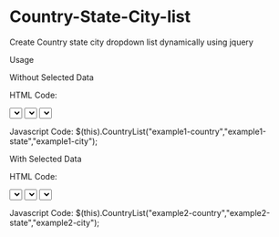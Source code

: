 # Country-State-City-list
Create Country state city dropdown list dynamically using jquery 


Usage

Without Selected Data

HTML Code:

<select id="example1-country"></select>
<select id="example1-state"></select>
<select id="example1-city"></select>

Javascript Code:
$(this).CountryList("example1-country","example1-state","example1-city");

With Selected Data

HTML Code:

<select id="example2-country" data-selected="India"></select>
<select id="example2-state" data-selected="Gujarat"></select>
<select id="example2-city" data-selected="Surat"></select>

Javascript Code:
$(this).CountryList("example2-country","example2-state","example2-city");
